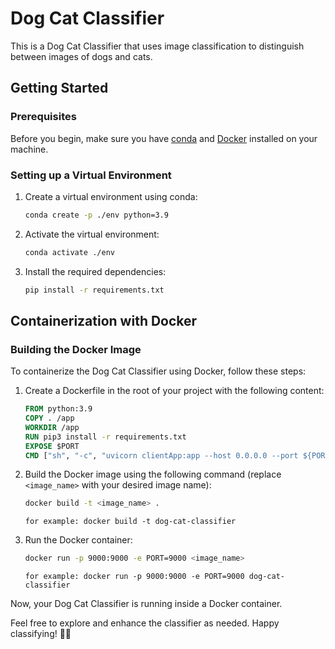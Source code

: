 # Dog Cat Classifier

This is a Dog Cat Classifier that uses image classification to distinguish between images of dogs and cats.

## Getting Started

### Prerequisites

Before you begin, make sure you have [conda](https://docs.conda.io/projects/conda/en/latest/user-guide/install/index.html) and [Docker](https://docs.docker.com/get-docker/) installed on your machine.

### Setting up a Virtual Environment

1. Create a virtual environment using conda:

    ```bash
    conda create -p ./env python=3.9
    ```

2. Activate the virtual environment:

    ```bash
    conda activate ./env
    ```

3. Install the required dependencies:

    ```bash
    pip install -r requirements.txt
    ```

## Containerization with Docker

### Building the Docker Image

To containerize the Dog Cat Classifier using Docker, follow these steps:

1. Create a Dockerfile in the root of your project with the following content:

    ```dockerfile
    FROM python:3.9
    COPY . /app
    WORKDIR /app
    RUN pip3 install -r requirements.txt
    EXPOSE $PORT
    CMD ["sh", "-c", "uvicorn clientApp:app --host 0.0.0.0 --port ${PORT:-9000} --workers 4"]
    ```

2. Build the Docker image using the following command (replace `<image_name>` with your desired image name):

    ```bash
    docker build -t <image_name> .
    ```
    ```
    for example: docker build -t dog-cat-classifier
    ```
3. Run the Docker container:

    ```bash
    docker run -p 9000:9000 -e PORT=9000 <image_name>
    ```
    ```
    for example: docker run -p 9000:9000 -e PORT=9000 dog-cat-classifier
    ```



Now, your Dog Cat Classifier is running inside a Docker container.

Feel free to explore and enhance the classifier as needed. Happy classifying! 🐶🐱
